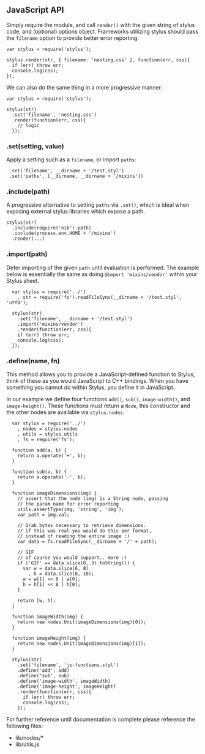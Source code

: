 ## JavaScript API

Simply require the module, and call `render()` with the given string of stylus code, and (optional) options object. Frameworks utilizing stylus should pass the `filename` option to provide better error reporting.

    var stylus = require('stylus');

    stylus.render(str, { filename: 'nesting.css' }, function(err, css){
      if (err) throw err;
      console.log(css);
    });

We can also do the same thing in a more progressive manner:

    var stylus = require('stylus');

    stylus(str)
      .set('filename', 'nesting.css')
      .render(function(err, css){
        // logic
      });

### .set(setting, value)

 Apply a setting such as a `filename`, or import `paths`:
 
     .set('filename', __dirname + '/test.styl')
     .set('paths', [__dirname, __dirname + '/mixins'])

### .include(path)

  A progressive alternative to setting `paths` via `.set()`, which is ideal when exposing external stylus libraries which expose a path.
  
    stylus(str)
      .include(require('nib').path)
      .include(process.env.HOME + '/mixins')
      .render(...)

### .import(path)

Defer importing of the given `path` until evaluation is performed. The example below is essentially the same as doing `@import 'mixins/vendor'` within your Stylus sheet.

      var stylus = require('../')
        , str = require('fs').readFileSync(__dirname + '/test.styl', 'utf8');

      stylus(str)
        .set('filename', __dirname + '/test.styl')
        .import('mixins/vendor')
        .render(function(err, css){
        if (err) throw err;
        console.log(css);
      });

### .define(name, fn)

 This method allows you to provide a JavaScript-defined function to Stylus, think of these as you would JavaScript to C++ bindings. When you have something you cannot do within Stylus, you define it in JavaScript.

In our example we define four functions `add()`, `sub()`, `image-width()`, and `image-height()`. These functions must return a `Node`, this constructor and the other nodes are available via `stylus.nodes`.

      var stylus = require('../')
        , nodes = stylus.nodes
        , utils = stylus.utils
        , fs = require('fs');

      function add(a, b) {
        return a.operate('+', b);
      }

      function sub(a, b) {
        return a.operate('-', b);
      }

      function imageDimensions(img) {
        // assert that the node (img) is a String node, passing
        // the param name for error reporting
        utils.assertType(img, 'string', 'img');
        var path = img.val;

        // Grab bytes necessary to retrieve dimensions.
        // if this was real you would do this per format,
        // instead of reading the entire image :)
        var data = fs.readFileSync(__dirname + '/' + path);

        // GIF
        // of course you would support.. more :)
        if ('GIF' == data.slice(0, 3).toString()) {
          var w = data.slice(6, 8)
            , h = data.slice(8, 10);
          w = w[1] << 8 | w[0];
          h = h[1] << 8 | h[0];
        }

        return [w, h];
      }

      function imageWidth(img) {
        return new nodes.Unit(imageDimensions(img)[0]);
      }

      function imageHeight(img) {
        return new nodes.Unit(imageDimensions(img)[1]);
      }

      stylus(str)
        .set('filename', 'js-functions.styl')
        .define('add', add)
        .define('sub', sub)
        .define('image-width', imageWidth)
        .define('image-height', imageHeight)
        .render(function(err, css){
          if (err) throw err;
          console.log(css);
        });

 For further reference until documentation is complete please reference the following files:
 
   - lib/nodes/*
   - lib/utils.js
